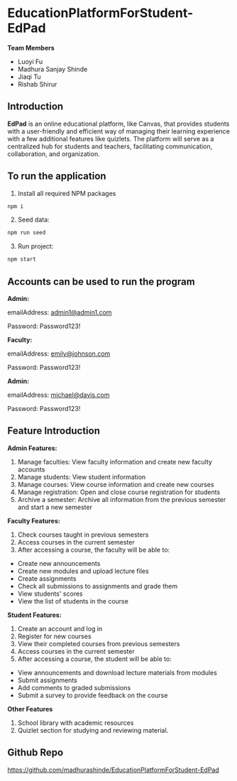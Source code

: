 # EducationPlatformForStudent-EdPad

**Team Members**

- Luoyi Fu
- Madhura Sanjay Shinde
- Jiaqi Tu
- Rishab Shirur

## Introduction

**EdPad** is an online educational platform, like Canvas, that provides students with a user-friendly and efficient way of managing their learning experience with a few additional features like quizlets. The platform will serve as a centralized hub for students and teachers, facilitating communication, collaboration, and organization.

## To run the application

1. Install all required NPM packages

```sh
npm i
```

2. Seed data:

```sh
npm run seed
```

3. Run project:

```sh
npm start
```

## Accounts can be used to run the program

**Admin:**

emailAddress: admin1@admin1.com

Password: Password123!

**Faculty:**

emailAddress: emily@johnson.com

Password: Password123!

**Admin:**

emailAddress: michael@davis.com

Password: Password123!

## Feature Introduction

**Admin Features:**

1. Manage faculties: View faculty information and create new faculty accounts
2. Manage students: View student information
3. Manage courses: View course information and create new courses
4. Manage registration: Open and close course registration for students
5. Archive a semester: Archive all information from the previous semester and start a new semester

**Faculty Features:**

1. Check courses taught in previous semesters
2. Access courses in the current semester
3. After accessing a course, the faculty will be able to:

- Create new announcements
- Create new modules and upload lecture files
- Create assignments
- Check all submissions to assignments and grade them
- View students' scores
- View the list of students in the course

**Student Features:**

1. Create an account and log in
2. Register for new courses
3. View their completed courses from previous semesters
4. Access courses in the current semester
5. After accessing a course, the student will be able to:

- View announcements and download lecture materials from modules
- Submit assignments
- Add comments to graded submissions
- Submit a survey to provide feedback on the course

**Other Features**

1. School library with academic resources
2. Quizlet section for studying and reviewing material.

## Github Repo

https://github.com/madhurashinde/EducationPlatformForStudent-EdPad
